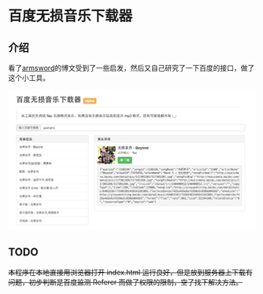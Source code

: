 # 百度无损音乐下载器

## 介绍

看了[armsword](http://armsword.com/2014/08/09/download-baidu-music/)的博文受到了一些启发，然后又自己研究了一下百度的接口，做了这个小工具。

![screenshot](screenshot.png "百度无损音乐下载器")

## TODO

~~本程序在本地直接用浏览器打开 index.html 运行良好，但是放到服务器上下载有问题，初步判断是百度监测 Referer 而做了权限的限制，空了找下解决方法。~~
